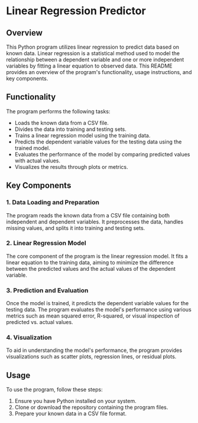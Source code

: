 # Linear Regression Predictor

## Overview
This Python program utilizes linear regression to predict data based on known data. Linear regression is a statistical method used to model the relationship between a dependent variable and one or more independent variables by fitting a linear equation to observed data. This README provides an overview of the program's functionality, usage instructions, and key components.

## Functionality
The program performs the following tasks:
- Loads the known data from a CSV file.
- Divides the data into training and testing sets.
- Trains a linear regression model using the training data.
- Predicts the dependent variable values for the testing data using the trained model.
- Evaluates the performance of the model by comparing predicted values with actual values.
- Visualizes the results through plots or metrics.

## Key Components
### 1. Data Loading and Preparation
The program reads the known data from a CSV file containing both independent and dependent variables. It preprocesses the data, handles missing values, and splits it into training and testing sets.

### 2. Linear Regression Model
The core component of the program is the linear regression model. It fits a linear equation to the training data, aiming to minimize the difference between the predicted values and the actual values of the dependent variable.

### 3. Prediction and Evaluation
Once the model is trained, it predicts the dependent variable values for the testing data. The program evaluates the model's performance using various metrics such as mean squared error, R-squared, or visual inspection of predicted vs. actual values.

### 4. Visualization
To aid in understanding the model's performance, the program provides visualizations such as scatter plots, regression lines, or residual plots.

## Usage
To use the program, follow these steps:
1. Ensure you have Python installed on your system.
2. Clone or download the repository containing the program files.
4. Prepare your known data in a CSV file format.

